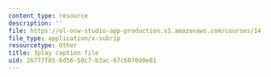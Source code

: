 ```yaml
---
content_type: resource
description: ''
file: https://ol-ocw-studio-app-production.s3.amazonaws.com/courses/14-13-psychology-and-economics-spring-2020/26777f856d5658c7b3ac67c6070d0e81_ik1gdNwHLiY.vtt
file_type: application/x-subrip
resourcetype: Other
title: 3play caption file
uid: 26777f85-6d56-58c7-b3ac-67c6070d0e81
---
```

